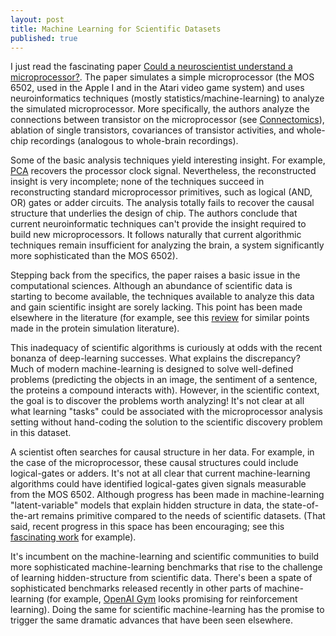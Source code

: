 ```yaml
---
layout: post
title: Machine Learning for Scientific Datasets
published: true
---
```


I just read the fascinating paper [Could a neuroscientist understand a microprocessor?](http://biorxiv.org/content/early/2016/05/26/055624). The paper simulates a simple microprocessor (the MOS 6502, used in the Apple I and in the Atari video game system) and uses neuroinformatics  techniques (mostly statistics/machine-learning) to analyze the simulated microprocessor. More specifically, the authors analyze the connections between transistor on the microprocessor (see [Connectomics](https://en.wikipedia.org/wiki/Connectomics)), ablation of single transistors, covariances of transistor activities, and whole-chip recordings (analogous to whole-brain recordings).

Some of the basic analysis techniques yield interesting insight. For example, [PCA](https://en.wikipedia.org/wiki/Principal_component_analysis) recovers the processor clock signal. Nevertheless, the reconstructed insight is very incomplete; none of the techniques succeed in reconstructing standard microprocessor primitives, such as logical (AND, OR) gates or adder circuits. The analysis totally fails to recover the causal structure that underlies the design of chip. The authors conclude that current neuroinformatic techniques can't provide the insight required to build new microprocessors. It follows naturally that current algorithmic techniques remain insufficient for analyzing the brain, a system significantly more sophisticated than the MOS 6502).

Stepping back from the specifics, the paper raises a basic issue in the computational sciences. Although an abundance of scientific data is starting to become available, the techniques available to analyze this data and gain scientific insight are sorely lacking. This point has been made elsewhere in the literature (for example, see this [review](http://arxiv.org/pdf/1408.5446.pdf) for similar points made in the protein simulation literature). 

This inadequacy of scientific algorithms is curiously at odds with the recent bonanza of deep-learning successes. What explains the discrepancy? Much of modern machine-learning is designed to solve well-defined problems (predicting the objects in an image, the sentiment of a sentence, the proteins a compound interacts with). However, in the scientific context, the goal is to discover the problems worth analyzing! It's not clear at all what learning "tasks" could be associated with the microprocessor analysis setting without hand-coding the solution to the scientific discovery problem in this dataset.

A scientist often searches for causal structure in her data. For example, in the case of the microprocessor, these causal structures could include logical-gates or adders. It's not at all clear that current machine-learning algorithms could have identified logical-gates given signals measurable from the MOS 6502. Although progress has been made in machine-learning "latent-variable" models that explain hidden structure in data, the state-of-the-art remains primitive compared to the needs of scientific datasets. (That said, recent progress in this space has been encouraging; see this [fascinating work](http://arxiv.org/abs/1603.08575) for example). 

It's incumbent on the machine-learning and scientific communities to build more sophisticated machine-learning benchmarks that rise to the challenge of learning hidden-structure from scientific data. There's been a spate of sophisticated benchmarks released recently in other parts of machine-learning (for example, [OpenAI Gym](https://gym.openai.com/) looks promising for reinforcement learning). Doing the same for scientific machine-learning has the promise to trigger the same dramatic advances that have been seen elsewhere.
